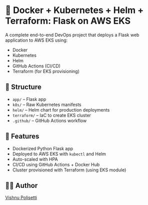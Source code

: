 # 🐳 Docker + Kubernetes + Helm + Terraform: Flask on AWS EKS

A complete end-to-end DevOps project that deploys a Flask web application to AWS EKS using:
- Docker
- Kubernetes
- Helm
- GitHub Actions (CI/CD)
- Terraform (for EKS provisioning)

## 📁 Structure
- `app/` – Flask app
- `k8s/` – Raw Kubernetes manifests
- `helm/` – Helm chart for production deployments
- `terraform/` – IaC to create EKS cluster
- `.github/` – GitHub Actions workflow

## 🚀 Features
- Dockerized Python Flask app
- Deployed to AWS EKS with `kubectl` and Helm
- Auto-scaled with HPA
- CI/CD using GitHub Actions + Docker Hub
- Cluster provisioned with Terraform (using EKS module)

## 👨‍💻 Author
[Vishnu Polisetti](https://github.com/pvcrao/pvcrao)
